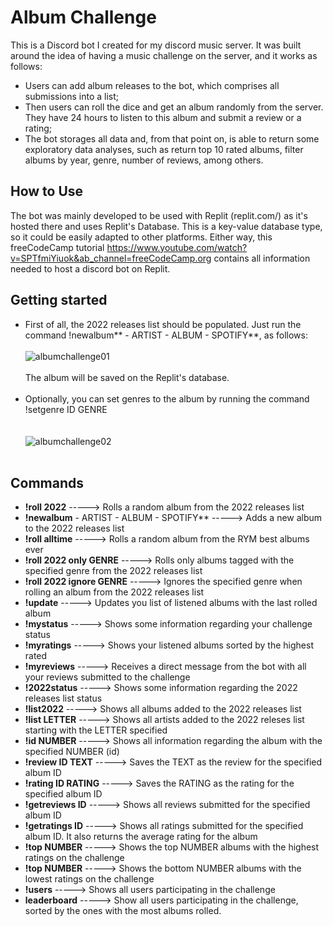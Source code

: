 # Album Challenge
This is a Discord bot I created for my discord music server. 
It was built around the idea of having a music challenge on the server, and it works as follows:
* Users can add album releases to the bot, which comprises all submissions into a list; 
* Then users can roll the dice and get an album randomly from the server. They have 24 hours to listen to this album and submit a review or a rating;
* The bot storages all data and, from that point on, is able to return some exploratory data analyses, such as return top 10 rated albums, filter albums by year, genre, number of reviews, among others.

## How to Use
The bot was mainly developed to be used with Replit (replit.com/) as it's hosted there and uses Replit's Database. This is a key-value database type, so it could be easily adapted to other platforms.
Either way, this freeCodeCamp tutorial https://www.youtube.com/watch?v=SPTfmiYiuok&ab_channel=freeCodeCamp.org contains all information needed to host a discord bot on Replit.

## Getting started
* First of all, the 2022 releases list should be populated. Just run the command !newalbum** - ARTIST - ALBUM - SPOTIFY**, as follows:<br/><br/>
![albumchallenge01](https://user-images.githubusercontent.com/52802728/199535702-6c812e8e-3060-499c-a76e-34128ac8511f.png)<br/><br/> The album will be saved on the Replit's database.<br/><br/>  
* Optionally, you can set genres to the album by running the command !setgenre ID GENRE<br/><br/>  
![albumchallenge02](https://user-images.githubusercontent.com/52802728/199536716-d1ea3fb0-1a07-4d8f-8072-18ba4e7131e7.png)<br/><br/>  

## Commands
* **!roll 2022** -----> Rolls a random album from the 2022 releases list
* **!newalbum** - ARTIST - ALBUM - SPOTIFY** -----> Adds a new album to the 2022 releases list
* **!roll alltime** -----> Rolls a random album from the RYM best albums ever
* **!roll 2022 only GENRE** -----> Rolls only albums tagged with the specified genre from the 2022 releases list
* **!roll 2022 ignore GENRE** -----> Ignores the specified genre when rolling an album from the 2022 releases list
* **!update** -----> Updates you list of listened albums with the last rolled album
* **!mystatus** -----> Shows some information regarding your challenge status
* **!myratings** -----> Shows your listened albums sorted by the highest rated
* **!myreviews** -----> Receives a direct message from the bot with all your reviews submitted to the challenge
* **!2022status** -----> Shows some information regarding the 2022 releases list status
* **!list2022** -----> Shows all albums added to the 2022 releases list
* **!list LETTER** -----> Shows all artists added to the 2022 releses list starting with the LETTER specified
* **!id NUMBER** -----> Shows all information regarding the album with the specified NUMBER (id)
* **!review ID TEXT** -----> Saves the TEXT as the review for the specified album ID
* **!rating ID RATING** -----> Saves the RATING as the rating for the specified album ID
* **!getreviews ID** -----> Shows all reviews submitted for the specified album ID
* **!getratings ID** -----> Shows all ratings submitted for the specified album ID. It also returns the average rating for the album
* **!top NUMBER** -----> Shows the top NUMBER albums with the highest ratings on the challenge
* **!top NUMBER** -----> Shows the bottom NUMBER albums with the lowest ratings on the challenge
* **!users** -----> Shows all users participating in the challenge
* **leaderboard** -----> Show all users participating in the challenge, sorted by the ones with the most albums rolled.
